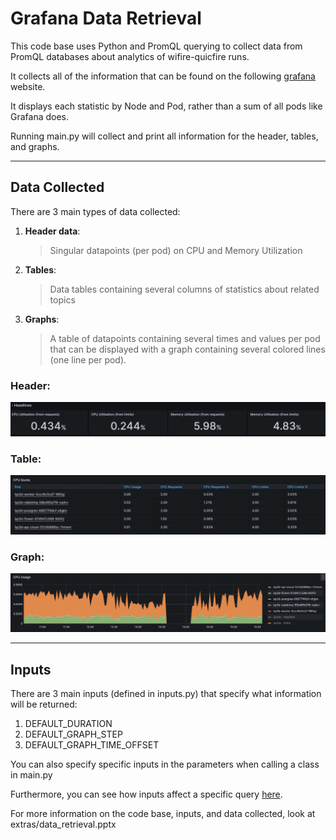 # Grafana Data Retrieval

This code base uses Python and PromQL querying to collect data from PromQL databases about analytics of wifire-quicfire runs.

It collects all of the information that can be found on the following [grafana](https://grafana.nrp-nautilus.io/d/85a562078cdf77779eaa1add43ccec1e/kubernetes-compute-resources-namespace-pods?orgId=1&var-datasource=default&var-cluster=&var-namespace=wifire-quicfire&from=1690454188000&to=1690472188000) website.
	

It displays each statistic by Node and Pod, rather than a sum of all pods like Grafana does.

Running main.py will collect and print all information for the header, tables, and graphs.

___

## Data Collected

There are 3 main types of data collected:
1. **Header data**: 
	>Singular datapoints (per pod) on CPU and Memory Utilization

2. **Tables**: 
	>Data tables containing several columns of statistics about related topics 

3. **Graphs**:
	>A table of datapoints containing several times and values per pod that can be displayed with a graph containing several colored lines (one line per pod).

### Header:
![Header](extras/example_header.png)

### Table:
![Tables](extras/example_table.png)  

### Graph:
![Graphs](extras/example_graph.png)  

___

## Inputs
There are 3 main inputs (defined in inputs.py) that specify what information will be returned:
1. DEFAULT_DURATION
2. DEFAULT_GRAPH_STEP
3. DEFAULT_GRAPH_TIME_OFFSET

You can also specify specific inputs in the parameters when calling a class in main.py

Furthermore, you can see how inputs affect a specific query [here](https://thanos.nrp-nautilus.io/).


For more information on the code base, inputs, and data collected, look at extras/data_retrieval.pptx

